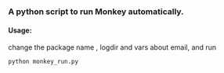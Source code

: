 ### A python script to run Monkey automatically.

#### Usage:
change the package name , logdir and vars about email, and run 
```
python monkey_run.py
```

